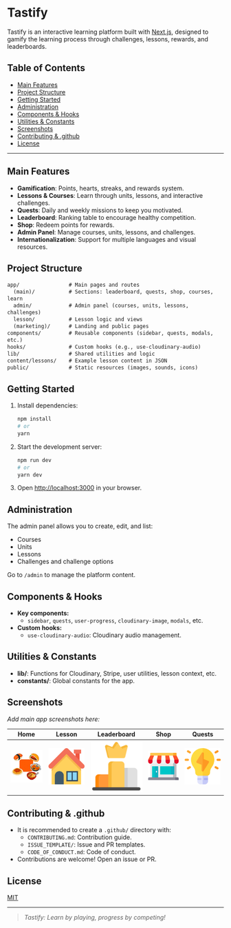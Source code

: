 # Tastify

Tastify is an interactive learning platform built with [Next.js](https://nextjs.org), designed to gamify the learning process through challenges, lessons, rewards, and leaderboards.

## Table of Contents

- [Main Features](#main-features)
- [Project Structure](#project-structure)
- [Getting Started](#getting-started)
- [Administration](#administration)
- [Components & Hooks](#components--hooks)
- [Utilities & Constants](#utilities--constants)
- [Screenshots](#screenshots)
- [Contributing & .github](#contributing--github)
- [License](#license)

---

## Main Features

- **Gamification**: Points, hearts, streaks, and rewards system.
- **Lessons & Courses**: Learn through units, lessons, and interactive challenges.
- **Quests**: Daily and weekly missions to keep you motivated.
- **Leaderboard**: Ranking table to encourage healthy competition.
- **Shop**: Redeem points for rewards.
- **Admin Panel**: Manage courses, units, lessons, and challenges.
- **Internationalization**: Support for multiple languages and visual resources.

## Project Structure

```
app/                # Main pages and routes
  (main)/           # Sections: leaderboard, quests, shop, courses, learn
  admin/            # Admin panel (courses, units, lessons, challenges)
  lesson/           # Lesson logic and views
  (marketing)/      # Landing and public pages
components/         # Reusable components (sidebar, quests, modals, etc.)
hooks/              # Custom hooks (e.g., use-cloudinary-audio)
lib/                # Shared utilities and logic
content/lessons/    # Example lesson content in JSON
public/             # Static resources (images, sounds, icons)
```

## Getting Started

1. Install dependencies:
   ```bash
   npm install
   # or
   yarn
   ```
2. Start the development server:
   ```bash
   npm run dev
   # or
   yarn dev
   ```
3. Open [http://localhost:3000](http://localhost:3000) in your browser.

## Administration

The admin panel allows you to create, edit, and list:

- Courses
- Units
- Lessons
- Challenges and challenge options

Go to `/admin` to manage the platform content.

## Components & Hooks

- **Key components:**
  - `sidebar`, `quests`, `user-progress`, `cloudinary-image`, `modals`, etc.
- **Custom hooks:**
  - `use-cloudinary-audio`: Cloudinary audio management.

## Utilities & Constants

- **lib/**: Functions for Cloudinary, Stripe, user utilities, lesson context, etc.
- **constants/**: Global constants for the app.

## Screenshots

_Add main app screenshots here:_

| Home                 | Lesson                | Leaderboard                 | Shop                 | Quests                 |
| -------------------- | --------------------- | --------------------------- | -------------------- | ---------------------- |
| ![](public/hero.png) | ![](public/learn.png) | ![](public/leaderboard.png) | ![](public/shop.png) | ![](public/quests.png) |

## Contributing & .github

- It is recommended to create a `.github/` directory with:
  - `CONTRIBUTING.md`: Contribution guide.
  - `ISSUE_TEMPLATE/`: Issue and PR templates.
  - `CODE_OF_CONDUCT.md`: Code of conduct.
- Contributions are welcome! Open an issue or PR.

## License

[MIT](LICENSE)

---

> _Tastify: Learn by playing, progress by competing!_
